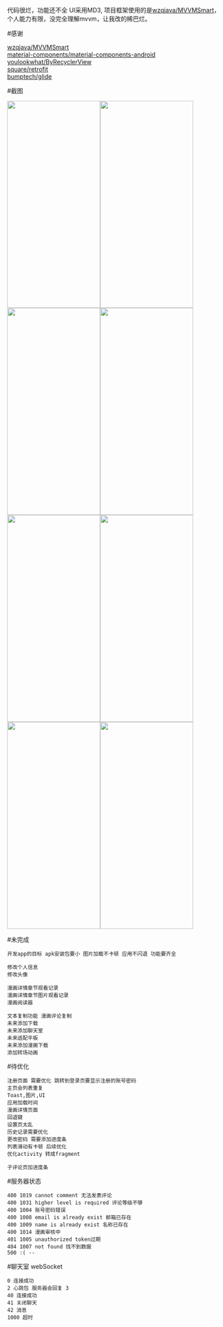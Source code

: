 代码很烂，功能还不全
UI采用MD3, 项目框架使用的是[wzqjava/MVVMSmart](https://github.com/wzqjava/MVVMSmart)， 个人能力有限，没完全理解mvvm，让我改的稀巴烂。<br>

#感谢

[wzqjava/MVVMSmart](https://github.com/wzqjava/MVVMSmart) <br>
[material-components/material-components-android](https://github.com/material-components/material-components-android) <br>
[youlookwhat/ByRecyclerView](https://github.com/youlookwhat/ByRecyclerView) <br>
[square/retrofit](https://github.com/square/retrofit) <br>
[bumptech/glide](https://github.com/bumptech/glide) <br>

#截图

<img src="https://raw.githubusercontent.com/shizq123/BIKA/master/Screenshot/s1.webp" width="216" height="480"><img src="https://raw.githubusercontent.com/shizq123/BIKA/master/Screenshot/s2.webp" width="216" height="480"><img src="https://raw.githubusercontent.com/shizq123/BIKA/master/Screenshot/s3.webp" width="216" height="480"><img src="https://raw.githubusercontent.com/shizq123/BIKA/master/Screenshot/s4.webp" width="216" height="480"><img src="https://raw.githubusercontent.com/shizq123/BIKA/master/Screenshot/s5.webp" width="216" height="480"><img src="https://raw.githubusercontent.com/shizq123/BIKA/master/Screenshot/s6.webp" width="216" height="480"><img src="https://raw.githubusercontent.com/shizq123/BIKA/master/Screenshot/s7.webp" width="216" height="480"><img src="https://raw.githubusercontent.com/shizq123/BIKA/master/Screenshot/s8.webp" width="216" height="480">

#未完成

    开发app的目标 apk安装包要小 图片加载不卡顿 应用不闪退 功能要齐全

    修改个人信息
    修改头像
    
    漫画详情章节观看记录
    漫画详情章节图片观看记录
    漫画阅读器

    文本复制功能 漫画评论复制
    未来添加下载
    未来添加聊天室
    未来适配平板
    未来添加漫画下载
    添加转场动画

#待优化

    注册页面 需要优化 跳转到登录页要显示注册的账号密码
    主页会列表重复
    Toast,图片,UI
    应用加载时间
    漫画详情页面
    回退键
    设置页太乱
    历史记录需要优化
    更改密码 需要添加进度条
    列表滑动有卡顿 后续优化
    优化activity 转成fragment

    子评论页加进度条

#服务器状态

    400 1019 cannot comment 无法发表评论
    400 1031 higher level is required 评论等级不够
    400 1004 账号密码错误
    400 1008 email is already exist 邮箱已存在
    400 1009 name is already exist 名称已存在
    400 1014 漫画审核中
    401 1005 unauthorized token过期
    404 1007 not found 找不到数据
    500 :( -- 

#聊天室 webSocket

    0 连接成功 
    2 心跳包 服务器会回复 3
    40 连接成功
    41 关闭聊天
    42 消息
    1000 超时
